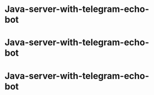 # Java-server-with-telegram-echo-bot
# Java-server-with-telegram-echo-bot
# Java-server-with-telegram-echo-bot
